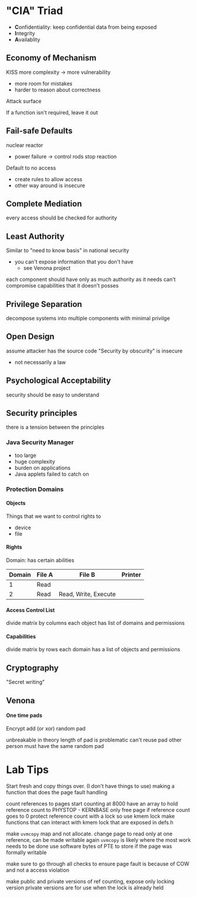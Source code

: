 
# "CIA" Triad

- **C**onfidentiality: keep confidential data from being exposed
- **I**ntegrity
- **A**vailablity

## Economy of Mechanism
KISS
more complexity -> more vulnerability
- more room for mistakes
- harder to reason about correctness

Attack surface

If a function isn't required, leave it out


## Fail-safe Defaults
nuclear reactor
- power failure -> control rods stop reaction

Default to no access
- create rules to allow access
- other way around is insecure

## Complete Mediation
every access should be checked for authority

## Least Authority

Similar to "need to know basis" in national security
- you can't expose information that you don't have
	- see Venona project

each component should have only as much authority as it needs
can't compromise capabilities that it doesn't posses

## Privilege Separation
decompose systems into multiple components with minimal privilge

## Open Design
assume attacker has the source code
"Security by obscurity" is insecure
- not necessarily a law


## Psychological Acceptability
security should be easy to understand


## Security principles
there is a tension between the principles


### Java Security Manager
- too large
- huge complexity
- burden on applications
- Java applets failed to catch on

### Protection Domains
#### Objects
Things that we want to control rights to
- device
- file

#### Rights


Domain: has certain abilities

| Domain | File A | File B               | Printer |
| ------ | ------ | -------------------- | ------- |
| 1      | Read   |                      |         |
| 2      | Read   | Read, Write, Execute |         |

#### Access Control List
divide matrix by columns
each object has list of domains and permissions


#### Capabilities
divide matrix by rows
each domain has a list of objects and permissions

## Cryptography
"Secret writing"

## Venona
#### One time pads
Encrypt add (or xor) random pad


unbreakable in theory
length of pad is problematic
can't reuse pad
other person must have the same random pad

# Lab Tips

Start fresh and copy things over. (I don't have things to use)
making a function that does the page fault handling

count references to pages
start counting at 8000
have an array to hold reference count to PHYSTOP - KERNBASE
only free page if reference count goes to 0
protect reference count with a lock so use kmem lock
make functions that can interact with kmem lock that are exposed in defs.h

make `uvmcopy` map and not allocate.
change page to read only
at one reference, can be made writable again
`uvmcopy` is likely where the most work needs to be done
use software bytes of PTE to store if the page was formally writable

make sure to go through all checks to ensure page fault is because of COW and not a access violation

make public and private versions of ref counting, expose only locking version 
private versions are for use when the lock is already held